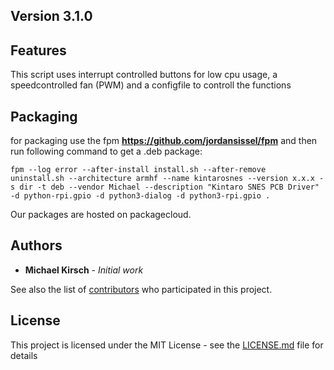 ## Version 3.1.0

## Features

This script uses interrupt controlled buttons for low cpu usage, a speedcontrolled fan (PWM) and a configfile to controll the functions
## Packaging

for packaging use the fpm **https://github.com/jordansissel/fpm** and 
then run following command to get a .deb package: 

    fpm --log error --after-install install.sh --after-remove  uninstall.sh --architecture armhf --name kintarosnes --version x.x.x -s dir -t deb --vendor Michael --description "Kintaro SNES PCB Driver"  -d python-rpi.gpio -d python3-dialog -d python3-rpi.gpio .

Our packages are hosted on packagecloud.
 
 
## Authors

* **Michael Kirsch** - *Initial work*

See also the list of [contributors](https://github.com/michaelkirsch/contributors) who participated in this project.

## License

This project is licensed under the MIT License - see the [LICENSE.md](LICENSE.md) file for details

